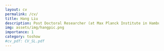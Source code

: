 ```yaml
---
layout: cv
permalink: /cv/
title: Hang Liu
description: Post Doctoral Researcher (at Max Planck Institute in Hamburg in Prof. Rubio's group)
img: assets/img/hangpic.png
importance: 1
category: toshow
#cv_pdf: CV_SL.pdf
---
```


